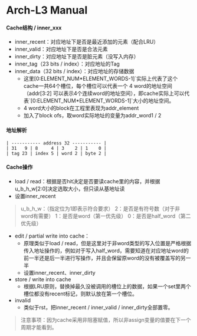 # Arch-L3 Manual

#### Cache结构 / inner\_xxx

* inner\_recent：对应地址下是否是最近添加的元素（配合LRU）
* inner\_valid：对应地址下是否是合法元素
* inner\_dirty：对应地址下是否是脏元素（没写入内存）
* inner\_tag（23 bits / index）：对应地址的Tag
* inner\_data（32 bits / index）：对应地址的存储数据
  * &#x20;这里\[0:ELEMENT\_NUM\*ELEMENT\_WORDS-1]\`实际上代表了这个cache一共64个槽位，每个槽位可以代表一个 4 word的地址空间（addr\[3:2] 可以表示4个连续word的地址空间），即cache实际上可以代表\`\[0:ELEMENT\_NUM\*ELEMENT\_WORDS-1]\`大小的地址空间。
  * 4 word大小的block在工程里表现为addr\_element
  * 加入了block ofs，取word实际地址的变量为addr\_word1 / 2

#### 地址解析

```
| ----------- address 32 ----------- |
| 31   9 | 8     4 | 3    2 | 1    0 |
| tag 23 | index 5 | word 2 | byte 2 |
```

#### Cache操作

* load / read：根据是否hit决定是否要读cache里的内容，并根据u\_b\_h\_w\[2:0]决定选取大小，但只读从基地址读
* 设置inner\_recent

> u\_b\_h\_w：（指定位为1即表示符合要求） 2：是否是有符号数（对于非word有需要） 1：是否是word（第一优先级） 0：是否是half\_word（第二优先级）

* edit / partial write into cache：
  * 原理类似于load / read，但是这里对于非word类型的写入位置是严格根据传入地址操作的，例如对于写入half\_word，需要知道在对应地址word的前一半还是后一半进行写操作，并且会保留原word的没有被覆盖写的另一半
  * 设置inner\_recent、inner\_dirty
* store / write into cache
  * 根据LRU原则，替换掉最久没被调用的槽位上的数据，如果一个set里两个槽位都没有recent标记，则默认放在第一个槽位。
* invalid
  * 类似于rst，把inner\_recent / inner\_valid / inner\_dirty全部置零。

> 注意事项：因为cache采用非阻塞赋值，所以非assign变量的值要在下一个周期才能看到。
